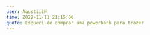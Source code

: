 ```yaml
---
user: AgustiiiN
time: 2022-11-11 21:15:00
quote: Esqueci de comprar uma powerbank para trazer
---
```

